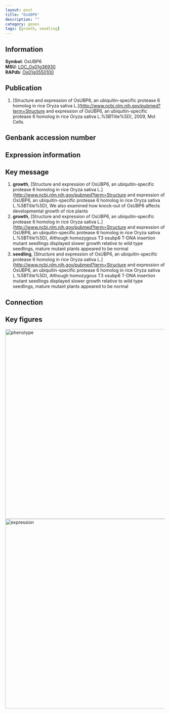 ```yaml
---
layout: post
title: "OsUBP6"
description: ""
category: genes
tags: [growth, seedling]
---
```


## Information
__Symbol__: OsUBP6  
__MSU__: [LOC_Os01g36930](http://rice.plantbiology.msu.edu/cgi-bin/ORF_infopage.cgi?orf=LOC_Os01g36930)  
__RAPdb__: [Os01g0550100](http://rapdb.dna.affrc.go.jp/viewer/gbrowse_details/irgsp1?name=Os01g0550100)  

## Publication
1. [Structure and expression of OsUBP6, an ubiquitin-specific protease 6 homolog in rice Oryza sativa L.](http://www.ncbi.nlm.nih.gov/pubmed?term=Structure and expression of OsUBP6, an ubiquitin-specific protease 6 homolog in rice Oryza sativa L.%5BTitle%5D), 2009, Mol Cells.

## Genbank accession number

## Expression information

## Key message
1. __growth__, [Structure and expression of OsUBP6, an ubiquitin-specific protease 6 homolog in rice Oryza sativa L.](http://www.ncbi.nlm.nih.gov/pubmed?term=Structure and expression of OsUBP6, an ubiquitin-specific protease 6 homolog in rice Oryza sativa L.%5BTitle%5D),  We also examined how knock-out of OsUBP6 affects developmental growth of rice plants
2. __growth__, [Structure and expression of OsUBP6, an ubiquitin-specific protease 6 homolog in rice Oryza sativa L.](http://www.ncbi.nlm.nih.gov/pubmed?term=Structure and expression of OsUBP6, an ubiquitin-specific protease 6 homolog in rice Oryza sativa L.%5BTitle%5D),  Although homozygous T3 osubp6 T-DNA insertion mutant seedlings displayed slower growth relative to wild type seedlings, mature mutant plants appeared to be normal
3. __seedling__, [Structure and expression of OsUBP6, an ubiquitin-specific protease 6 homolog in rice Oryza sativa L.](http://www.ncbi.nlm.nih.gov/pubmed?term=Structure and expression of OsUBP6, an ubiquitin-specific protease 6 homolog in rice Oryza sativa L.%5BTitle%5D),  Although homozygous T3 osubp6 T-DNA insertion mutant seedlings displayed slower growth relative to wild type seedlings, mature mutant plants appeared to be normal

## Connection

## Key figures
<img src="http://ricencode.github.io/images/OsUBP6.pheno.png" alt="phenotype"  style="width: 600px;"/>

<img src="http://ricencode.github.io/images/OsUBP6.exp.png" alt="expression"  style="width: 600px;"/>



